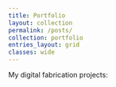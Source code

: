 ```yaml
---
title: Portfolio
layout: collection
permalink: /posts/
collection: portfolio
entries_layout: grid
classes: wide
---
```


My digital fabrication projects:

